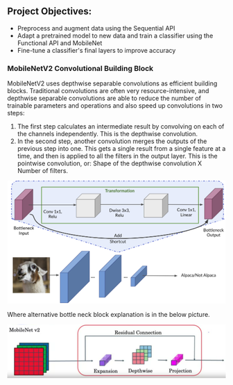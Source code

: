 ## Project Objectives:

<ul>
    <li>Preprocess and augment data using the Sequential API</li>
    <li>Adapt a pretrained model to new data and train a classifier using the Functional API and MobileNet</li>
    <li>Fine-tune a classifier's final layers to improve accuracy</li>
</ul>

### MobileNetV2 Convolutional Building Block

MobileNetV2 uses depthwise separable convolutions as efficient building blocks. Traditional convolutions are often very resource-intensive, and depthwise separable convolutions are able to reduce the number of trainable parameters and operations and also speed up convolutions in two steps:

<ol>
    <li>The first step calculates an intermediate result by convolving on each of the channels independently. This is the depthwise convolution.</li>
    <li>In the second step, another convolution merges the outputs of the previous step into one. This gets a single result from a single feature at a time, and then is applied to all the filters in the output layer. This is the pointwise convolution, or: Shape of the depthwise convolution X Number of filters.</li>
</ol>

![mobilenetv2](./images/mobilenetv2.png)

Where alternative bottle neck block explanation is in the below picture.

![bottle_neck_block](./images/bottle_neck_block.png)


